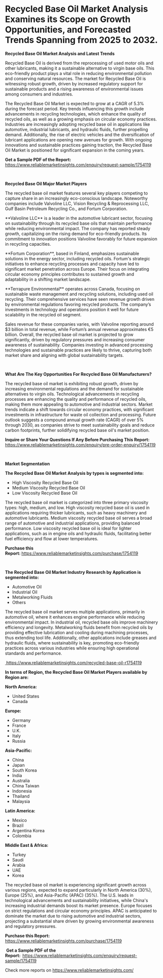 <p><h1>Recycled Base Oil Market Analysis Examines its Scope on Growth Opportunities, and Forecasted Trends Spanning from 2025 to 2032.</h1></p><p><strong>Recycled Base Oil Market Analysis and Latest Trends</strong></p>
<p><p>Recycled Base Oil is derived from the reprocessing of used motor oils and other lubricants, making it a sustainable alternative to virgin base oils. This eco-friendly product plays a vital role in reducing environmental pollution and conserving natural resources. The market for Recycled Base Oil is witnessing robust growth, driven by increased regulatory support for sustainable products and a rising awareness of environmental issues among consumers and industries.</p><p>The Recycled Base Oil Market is expected to grow at a CAGR of 5.3% during the forecast period. Key trends influencing this growth include advancements in recycling technologies, which enhance the quality of recycled oils, as well as a growing emphasis on circular economy practices. Industries are increasingly adopting recycled base oil in applications like automotive, industrial lubricants, and hydraulic fluids, further propelling demand. Additionally, the rise of electric vehicles and the diversification of lubricant applications are opening new avenues for growth. With ongoing innovations and sustainable practices gaining traction, the Recycled Base Oil Market is positioned for significant expansion in the coming years.</p></p>
<p><strong>Get a Sample PDF of the Report:&nbsp;</strong> <a href="https://www.reliablemarketinsights.com/enquiry/request-sample/1754119?utm_campaign=3204&utm_medium=2&utm_source=Github&utm_content=ia&utm_term=06032025&utm_id=recycled-base-oil">https://www.reliablemarketinsights.com/enquiry/request-sample/1754119</a></p>
<p>&nbsp;</p>
<p><strong>Recycled Base Oil Major Market Players</strong></p>
<p><p>The recycled base oil market features several key players competing to capture share in an increasingly eco-conscious landscape. Noteworthy companies include Valvoline LLC, Vision Recycling & Reprocessing LLC, Gulf Basin Petroleum Recycling Co., and Fortum Corporation.</p><p>**Valvoline LLC** is a leader in the automotive lubricant sector, focusing on sustainability through its recycled base oils that maintain performance while reducing environmental impact. The company has reported steady growth, capitalizing on the rising demand for eco-friendly products. Its commitment to innovation positions Valvoline favorably for future expansion in recycling capacities.</p><p>**Fortum Corporation**, based in Finland, emphasizes sustainable solutions in the energy sector, including recycled oils. Fortum's strategic initiatives to enhance recycling processes and capacity have led to significant market penetration across Europe. Their focus on integrating circular economy principles contributes to sustained growth and adaptability in a shifting market landscape.</p><p>**Terrapure Environmental** operates across Canada, focusing on sustainable waste management and recycling solutions, including used oil recycling. Their comprehensive services have seen revenue growth driven by environmental regulations favoring recycled products. The company’s investments in technology and operations position it well for future scalability in the recycled oil segment.</p><p>Sales revenue for these companies varies, with Valvoline reporting around $3 billion in total revenue, while Fortum’s annual revenue approximates €5 billion. Overall, the recycled base oil market is projected to grow significantly, driven by regulatory pressures and increasing consumer awareness of sustainability. Companies investing in advanced processing technologies and sustainable practices are likely to thrive, capturing both market share and aligning with global sustainability targets.</p></p>
<p>&nbsp;</p>
<p><strong>What Are The Key Opportunities For Recycled Base Oil Manufacturers?</strong></p>
<p><p>The recycled base oil market is exhibiting robust growth, driven by increasing environmental regulations and the demand for sustainable alternatives to virgin oils. Technological advancements in recycling processes are enhancing the quality and performance of recycled oils, making them more appealing to automotive and industrial sectors. Market trends indicate a shift towards circular economy practices, with significant investments in infrastructure for waste oil collection and processing. Future outlook suggests a compound annual growth rate (CAGR) of over 5% through 2030, as companies strive to meet sustainability goals and reduce carbon footprints, further solidifying recycled base oil's market position.</p></p>
<p><strong>Inquire or Share Your Questions If Any Before Purchasing This Report:</strong> <a href="https://www.reliablemarketinsights.com/enquiry/pre-order-enquiry/1754119?utm_campaign=3204&utm_medium=2&utm_source=Github&utm_content=ia&utm_term=06032025&utm_id=recycled-base-oil">https://www.reliablemarketinsights.com/enquiry/pre-order-enquiry/1754119</a></p>
<p>&nbsp;</p>
<p><strong>Market Segmentation</strong></p>
<p><strong>The Recycled Base Oil Market Analysis by types is segmented into:</strong></p>
<p><ul><li>High Viscosity Recycled Base Oil</li><li>Medium Viscosity Recycled Base Oil</li><li>Low Viscosity Recycled Base Oil</li></ul></p>
<p><p>The recycled base oil market is categorized into three primary viscosity types: high, medium, and low. High viscosity recycled base oil is used in applications requiring thicker lubricants, such as heavy machinery and automotive lubricants. Medium viscosity recycled base oil serves a broad range of automotive and industrial applications, providing balanced performance. Low viscosity recycled base oil is ideal for lighter applications, such as in engine oils and hydraulic fluids, facilitating better fuel efficiency and flow at lower temperatures.</p></p>
<p><strong>Purchase this Report:&nbsp;</strong><a href="https://www.reliablemarketinsights.com/purchase/1754119?utm_campaign=3204&utm_medium=2&utm_source=Github&utm_content=ia&utm_term=06032025&utm_id=recycled-base-oil">https://www.reliablemarketinsights.com/purchase/1754119</a></p>
<p>&nbsp;</p>
<p><strong>The Recycled Base Oil Market Industry Research by Application is segmented into:</strong></p>
<p><ul><li>Automotive Oil</li><li>Industrial Oil</li><li>Metalworking Fluids</li><li>Others</li></ul></p>
<p><p>The recycled base oil market serves multiple applications, primarily in automotive oil, where it enhances engine performance while reducing environmental impact. In industrial oil, recycled base oils improve machinery efficiency and longevity. Metalworking fluids benefit from recycled oils by providing effective lubrication and cooling during machining processes, thus extending tool life. Additionally, other applications include greases and hydraulic fluids, where sustainability is key, promoting eco-friendly practices across various industries while ensuring high operational standards and performance.</p></p>
<p><a href="https://www.reliablemarketinsights.com/recycled-base-oil-r1754119?utm_campaign=3204&utm_medium=2&utm_source=Github&utm_content=ia&utm_term=06032025&utm_id=recycled-base-oil">&nbsp;https://www.reliablemarketinsights.com/recycled-base-oil-r1754119</a></p>
<p><strong>In terms of Region, the Recycled Base Oil Market Players available by Region are:</strong></p>
<p>
    <p> <strong> North America: </strong>
        <ul>
            <li>United States</li>
            <li>Canada</li>
        </ul>
        </p> 
    <p> <strong> Europe: </strong>
        <ul>
            <li>Germany</li>
            <li>France</li>
            <li>U.K.</li>
            <li>Italy</li>
            <li>Russia</li>
        </ul>
        </p> 
    <p> <strong> Asia-Pacific: </strong>
        <ul>
            <li>China</li>
            <li>Japan</li>
            <li>South Korea</li>
            <li>India</li>
            <li>Australia</li>
            <li>China Taiwan</li>
            <li>Indonesia</li>
            <li>Thailand</li>
            <li>Malaysia</li>
        </ul>
        </p> 
    <p> <strong> Latin America: </strong>
        <ul>
            <li>Mexico</li>
            <li>Brazil</li>
            <li>Argentina Korea</li>
            <li>Colombia</li>
        </ul>
        </p> 
    <p> <strong> Middle East & Africa: </strong>
        <ul>
            <li>Turkey</li>
            <li>Saudi</li>
            <li>Arabia</li>
            <li>UAE</li>
            <li>Korea</li>
        </ul>
    </p>
    </p>
<p><p>The recycled base oil market is experiencing significant growth across various regions, expected to expand particularly in North America (30%), Europe (25%), and Asia-Pacific (APAC) (35%). The U.S. leads in technological advancements and sustainability initiatives, while China's increasing industrial demands boost its market presence. Europe focuses on strict regulations and circular economy principles. APAC is anticipated to dominate the market due to rising automotive and industrial sectors, projecting a substantial share driven by growing environmental awareness and regulatory pressures.</p></p>
<p><strong>Purchase this Report: </strong><a href="https://www.reliablemarketinsights.com/purchase/1754119?utm_campaign=3204&utm_medium=2&utm_source=Github&utm_content=ia&utm_term=06032025&utm_id=recycled-base-oil">https://www.reliablemarketinsights.com/purchase/1754119</a></p>
<p>&nbsp;<strong>Get a Sample PDF of the Report:&nbsp;&nbsp;</strong><a href="https://www.reliablemarketinsights.com/enquiry/request-sample/1754119?utm_campaign=3204&utm_medium=2&utm_source=Github&utm_content=ia&utm_term=06032025&utm_id=recycled-base-oil">https://www.reliablemarketinsights.com/enquiry/request-sample/1754119</a></p>
<p><strong></strong></p>
<p>Check more reports on <a href="https://www.reliablemarketinsights.com/?utm_campaign=3204&utm_medium=2&utm_source=Github&utm_content=ia&utm_term=06032025&utm_id=recycled-base-oil">https://www.reliablemarketinsights.com/</a></p>
